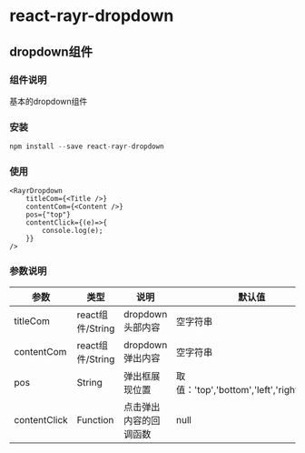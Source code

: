 # react-rayr-dropdown

## dropdown组件

### 组件说明

基本的dropdown组件

### 安装

```javascript
npm install --save react-rayr-dropdown
```

### 使用

```
<RayrDropdown
    titleCom={<Title />}
    contentCom={<Content />}
    pos={"top"}
    contentClick={(e)=>{
        console.log(e);
    }}
/>
```

### 参数说明

| 参数 | 类型 | 说明 | 默认值 |
| ----| ----| ----| ------|
| titleCom | react组件/String | dropdown头部内容 | 空字符串 |
| contentCom | react组件/String | dropdown弹出内容 | 空字符串 |
| pos | String | 弹出框展现位置 | 取值：'top','bottom','left','right','auto' | 'auto' |
| contentClick | Function | 点击弹出内容的回调函数 | null |
